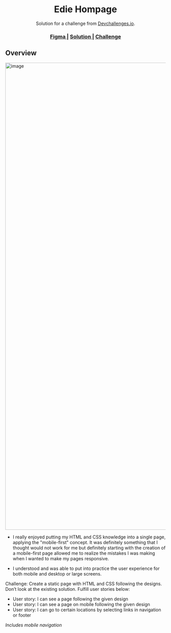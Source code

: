 

<h1 align="center">Edie Hompage</h1>

<div align="center">
   Solution for a challenge from  <a href="http://devchallenges.io" target="_blank">Devchallenges.io</a>.
</div>

<div align="center">
  <h3>
    <a href="https://www.figma.com/file/ahnGupP4JjTdVJDTRfMRF2/edie-homepage?node-id=0-1&t=TaJoHoegL5x0gdJr-0">
      Figma
    </a>
    <span> | </span>
    <a href="https://albscr.github.io/Edie-homepage/">
      Solution
    </a>
    <span> | </span>
    <a href="https://devchallenges.io/challenges/xobQBuf8zWWmiYMIAZe0">
      Challenge
    </a>
  </h3>
</div>


<!-- OVERVIEW -->

## Overview

<img width="1470" alt="image" src="https://user-images.githubusercontent.com/108294869/233847569-0c4d6a3a-d35c-42f1-a35c-7725156e6d00.png">

- I really enjoyed putting my HTML and CSS knowledge into a single page, applying the "mobile-first" concept. It was definitely something that I thought would not work for me but definitely starting with the creation of a mobile-first page allowed me to realize the mistakes I was making when I wanted to make my pages responsive.

- I understood and was able to put into practice the user experience for both mobile and desktop or large screens.


Challenge: Create a static page with HTML and CSS following the designs. Don’t look at the existing solution. Fulfill user stories below:

<ul>
   <li>User story: I can see a page following the given design</li>
   <li>User story: I can see a page on mobile following the given design</li>
   <li>User story: I can go to certain locations by selecting links in navigation or footer</li>
</ul>


<i>Includes mobile navigation</i>
